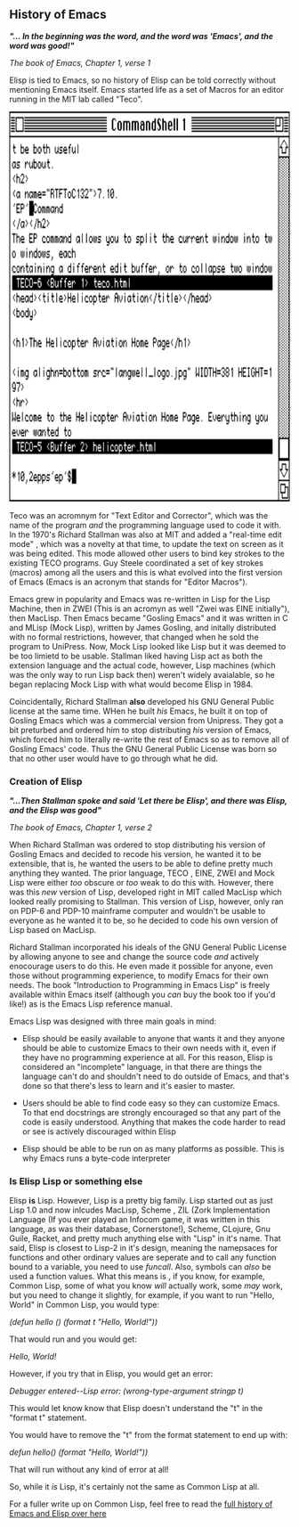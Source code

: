 ## History of Emacs

   ***"... In the beginning was the word, and the word was 'Emacs', and the word was good!"***

   *The book of Emacs, Chapter 1, verse 1*


   Elisp is tied to Emacs, so no history of Elisp can be told correctly without mentioning
  Emacs itself.  Emacs started life as a set of Macros for an editor running in the MIT lab called
  "Teco". 
  
  <a href="rel"><img src="https://github.com/Vorlonhomeworld/BBEL/blob/main/pictures/teco.png" height="700" width="900"></a>
  
  
  Teco was an acromnym for "Text Editor and Corrector", which was the name of the program
  *and* the programming language used to code it with.  In the 1970's Richard Stallman was
  also at MIT and added a "real-time edit mode" , which was a novelty at that time, to
  update the text on screen as it was being edited.  This mode allowed other users to
  bind key strokes to the existing TECO programs. Guy Steele coordinated a set of
  key strokes (macros) among all the users and this is what evolved into the first version
  of Emacs (Emacs is an acronym that stands for "Editor Macros").

  Emacs grew in popularity and Emacs was re-written in Lisp for the Lisp Machine, then in
  ZWEI  (This is an acromyn as well "Zwei was EINE initially"), then MacLisp. Then Emacs
  became "Gosling Emacs" and it was written in C and MLisp (Mock Lisp), written by
  James Gosling, and initally distributed with no formal restrictions, however, that
  changed when he sold the program to UniPress. Now, Mock Lisp   looked like Lisp but it was
  deemed to be too limietd to be usable.  Stallman liked having
  Lisp act as both the extension language and the actual code, however, Lisp machines (which was
  the only way to run Lisp back then) weren't widely avaialable, so he began replacing  Mock Lisp
  with what would become Elisp in 1984.
  

  Coincidentally, Richard Stallman **also** developed his GNU General Public license at the
  same time.  WHen he built *his* Emacs, he built it on top of Gosling Emacs which was a
  commercial version from Unipress. They got a bit preturbed and ordered him to stop
  distributing *his* version of Emacs, which forced him to literally re-write the rest of
  Emacs so as to remove all of Gosling Emacs' code. Thus the GNU General Public License was born
  so that no other user would have to go through what he did.


  ### Creation of Elisp ###

  ***"...Then Stallman spoke and said 'Let there be Elisp', and there was Elisp, and the Elisp was good"***

  *The book of Emacs, Chapter 1, verse 2*

  When Richard Stallman was ordered to stop distributing his version of Gosling Emacs and decided
  to recode his version, he wanted it to be extensible, that is, he wanted the users to be able to
  define pretty much anything they wanted.  The prior language, TECO , EINE, ZWEI and Mock Lisp
  were either *too* obscure or *too* weak to do this with. However, there was this *new* version
  of Lisp, developed right in MIT called MacLisp which looked really promising to Stallman.
  This version of Lisp, however, only ran on PDP-6 and PDP-10 mainframe computer and wouldn't
  be usable to everyone as he wanted it to be, so he decided to code his own version of
  Lisp based on MacLisp.

  Richard Stallman incorporated his ideals of the GNU General Public License by allowing
  anyone to see and change the source code *and* actively enocourage users to do this.
  He even made it possible for anyone, even those without programming experience, to
  modify Emacs for their own needs.  The book "Introduction to Programming in Emacs
  Lisp" is freely available within Emacs itself (although you *can* buy the book too if you'd like!)
  as is the Emacs Lisp reference manual.

  Emacs Lisp was designed with three main goals in mind:

  * Elisp should be easily available to anyone that wants it and they anyone should
    be able to customize Emacs to their own needs with it, even if they have no
    programming experience at all. For this reason, Elisp is considered an "incomplete"
    language, in that there are things the language can't do and shouldn't need to
    do outside of Emacs, and that's done so that there's less to learn and it's easier
    to master.


  * Users should be able to find code easy so they can customize Emacs. To that end
    docstrings are strongly encouraged so that any part of the code is easily understood.
    Anything that makes the code harder to read or see is actively discouraged within
    Elisp

    
  * Elisp should be able to be run on as many platforms as possible. This is why
    Emacs runs a byte-code interpreter



  ### Is Elisp Lisp or something else ### 


Elisp **is** Lisp. However, Lisp is a pretty big family. Lisp started out as just
Lisp 1.0 and now inlcudes MacLisp, Scheme , ZIL (Zork Implementation Language (If you
ever played an Infocom game, it was written in this language, as was their database,
Cornerstone!), Scheme, CLojure, Gnu Guile, Racket, and pretty much anything else
with "Lisp" in it's name.     That said, Elisp is closest to Lisp-2 in it's design,
meaning the namepsaces for functions and other ordinary values are seperate and
to call any function bound to a variable, you need to use *funcall*. Also, symbols
can *also* be used a function values.   What this means is , if you know, for example,
Common Lisp, some of what you know *will* actually work, some *may* work, but you
need to change it slightly, for example, if you want to run "Hello, World" in
Common Lisp, you would type:

*(defun hello ()*
*(format t "Hello, World!"))*

That would run and you would get:

*Hello, World!*


However, if you try that in Elisp, you would get an error:

*Debugger entered--Lisp error: (wrong-type-argument stringp t)*

This would let know know that Elisp doesn't understand the "t" in the "format t" statement.

You would have to remove the "t" from the format statement to end up with:

*defun hello()*
*(format "Hello, World!"))*

That will run without any kind of error at all!

So, while it *is* Lisp, it's certainly not the same as Common Lisp at all.

For a fuller write up on Common Lisp, feel free to read the [full history of Emacs and
Elisp over here](https://dl.acm.org/doi/pdf/10.1145/3386324)



  
